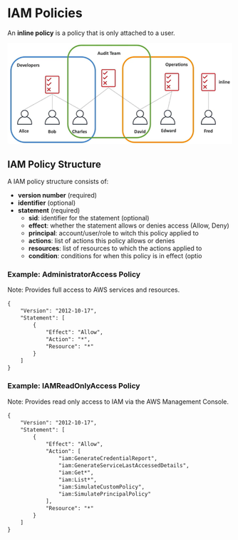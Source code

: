 # IAM Policies

An **inline policy** is a policy that is only attached to a user.

![IAM Policies](../../images/iam/iam_policies_inheritance.png)

## IAM Policy Structure

A IAM policy structure consists of:
- **version number** (required)
- **identifier** (optional)
- **statement** (required)
    - **sid**: identifier for the statement (optional)
    - **effect**: whether the statement allows or denies access (Allow, Deny)
    - **principal**: account/user/role to witch this policy applied to
    - **actions**: list of actions this policy allows or denies
    - **resources**: list of resources to which the actions applied to
    - **condition**: conditions for when this policy is in effect (optio

### Example: AdministratorAccess Policy

Note: Provides full access to AWS services and resources.

```
{
    "Version": "2012-10-17",
    "Statement": [
        {
            "Effect": "Allow",
            "Action": "*",
            "Resource": "*"
        }
    ]
}
```

### Example: IAMReadOnlyAccess Policy

Note: Provides read only access to IAM via the AWS Management Console.

```
{
    "Version": "2012-10-17",
    "Statement": [
        {
            "Effect": "Allow",
            "Action": [
                "iam:GenerateCredentialReport",
                "iam:GenerateServiceLastAccessedDetails",
                "iam:Get*",
                "iam:List*",
                "iam:SimulateCustomPolicy",
                "iam:SimulatePrincipalPolicy"
            ],
            "Resource": "*"
        }
    ]
}
```
